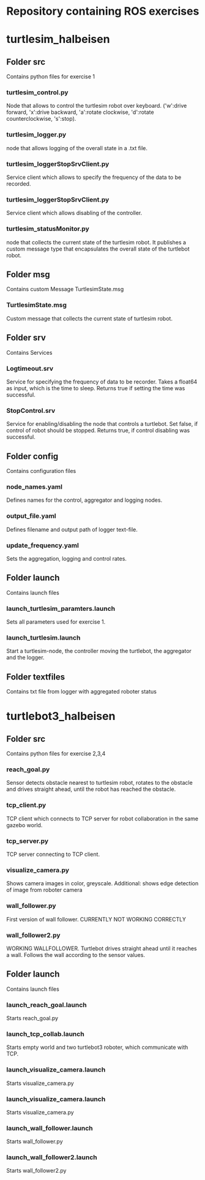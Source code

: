 # Repository containing ROS exercises
# turtlesim_halbeisen

## Folder src
Contains python files for exercise 1

### turtlesim_control.py
Node that allows to control the turtlesim robot over keyboard. ('w':drive forward, 'x':drive backward, 'a':rotate clockwise, 'd':rotate counterclockwise, 's':stop).

### turtlesim_logger.py
node that allows logging of the overall state in a .txt file.

### turtlesim_loggerStopSrvClient.py
Service client which allows to specify the frequency of the data to be recorded. 

### turtlesim_loggerStopSrvClient.py
Service client which allows disabling of the controller.

### turtlesim_statusMonitor.py
node that collects the current state of the turtlesim robot. It publishes a custom message type that encapsulates the overall state of the turtlebot robot. 

## Folder msg

Contains custom Message TurtlesimState.msg
### TurtlesimState.msg
Custom message that collects the current state of turtlesim robot.

## Folder srv

Contains Services 
### Logtimeout.srv
Service for specifying the frequency of data to be recorder. Takes a float64 as input, which is the time to sleep. Returns true if setting the time was successful.

### StopControl.srv
Service for enabling/disabling the node that controls a turtlebot. Set false, if control of robot should be stopped. Returns true, if control disabling was successful. 

## Folder config

Contains configuration files
### node_names.yaml
Defines names for the control, aggregator and logging nodes. 

### output_file.yaml
Defines filename and output path of logger text-file.

### update_frequency.yaml
Sets the aggregation, logging and control rates.

## Folder launch
Contains launch files

### launch_turtlesim_paramters.launch
Sets all parameters used for exercise 1. 

### launch_turtlesim.launch
Start a turtlesim-node, the controller moving the turtlebot, the aggregator and the logger.

## Folder textfiles
Contains txt file from logger with aggregated roboter status

# turtlebot3_halbeisen

## Folder src
Contains python files for exercise 2,3,4

### reach_goal.py
Sensor detects obstacle nearest to turtlesim robot, rotates to the obstacle and drives straight ahead, until the robot has reached the obstacle.

### tcp_client.py
TCP client which connects to TCP server for robot collaboration in the same gazebo world.

### tcp_server.py
TCP server connecting to TCP client.

### visualize_camera.py
Shows camera images in color, greyscale. Additional: shows edge detection of image from roboter camera

### wall_follower.py
First version of wall follower. CURRENTLY NOT WORKING CORRECTLY

### wall_follower2.py
WORKING WALLFOLLOWER. Turtlebot drives straight ahead until it reaches a wall. Follows the wall according to the sensor values. 

## Folder launch
Contains launch files

### launch_reach_goal.launch
Starts reach_goal.py

### launch_tcp_collab.launch
Starts empty world and two turtlebot3 roboter, which communicate with TCP.

### launch_visualize_camera.launch
Starts visualize_camera.py

### launch_visualize_camera.launch
Starts visualize_camera.py

### launch_wall_follower.launch
Starts wall_follower.py

### launch_wall_follower2.launch
Starts wall_follower2.py

